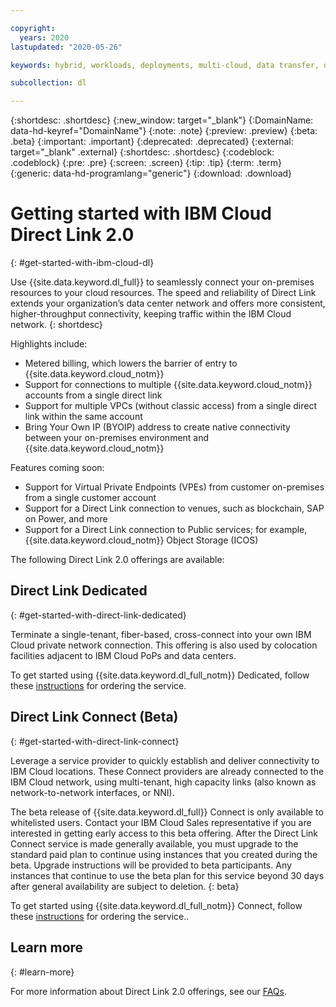 ```yaml
---

copyright:
  years: 2020
lastupdated: "2020-05-26"

keywords: hybrid, workloads, deployments, multi-cloud, data transfer, descriptions, diverse, redundant

subcollection: dl

---
```


{:shortdesc: .shortdesc}
{:new_window: target="_blank"}
{:DomainName: data-hd-keyref="DomainName"}
{:note: .note}
{:preview: .preview}
{:beta: .beta}
{:important: .important}
{:deprecated: .deprecated}
{:external: target="_blank" .external}
{:shortdesc: .shortdesc}
{:codeblock: .codeblock}
{:pre: .pre}
{:screen: .screen}
{:tip: .tip}
{:term: .term}  
{:generic: data-hd-programlang="generic"}
{:download: .download}  

# Getting started with IBM Cloud Direct Link 2.0
{: #get-started-with-ibm-cloud-dl}

Use {{site.data.keyword.dl_full}} to seamlessly connect your on-premises resources to your cloud resources. The speed and reliability of Direct Link extends your organization’s data center network and offers more consistent, higher-throughput connectivity, keeping traffic within the IBM Cloud network.
{: shortdesc}

Highlights include:

* Metered billing, which lowers the barrier of entry to {{site.data.keyword.cloud_notm}}
* Support for connections to multiple {{site.data.keyword.cloud_notm}} accounts from a single direct link
* Support for multiple VPCs (without classic access) from a single direct link within the same account
* Bring Your Own IP (BYOIP) address to create native connectivity between your on-premises environment and {{site.data.keyword.cloud_notm}}

Features coming soon:

* Support for Virtual Private Endpoints (VPEs) from customer on-premises from a single customer account
* Support for a Direct Link connection to venues, such as blockchain, SAP on Power, and more
* Support for a Direct Link connection to Public services; for example, {{site.data.keyword.cloud_notm}} Object Storage (ICOS)

The following Direct Link 2.0 offerings are available:

## Direct Link Dedicated
{: #get-started-with-direct-link-dedicated}

Terminate a single-tenant, fiber-based, cross-connect into your own IBM Cloud private network connection. This offering is also used by colocation facilities adjacent to IBM Cloud PoPs and data centers.

To get started using {{site.data.keyword.dl_full_notm}} Dedicated, follow these [instructions](/docs/dl?topic=dl-how-to-order-ibm-cloud-dl-dedicated) for ordering the service.

## Direct Link Connect (Beta)
{: #get-started-with-direct-link-connect}

Leverage a service provider to quickly establish and deliver connectivity to IBM Cloud locations. These Connect providers are already connected to the IBM Cloud network, using multi-tenant, high capacity links (also known as network-to-network interfaces, or NNI).  

The beta release of {{site.data.keyword.dl_full}} Connect is only available to whitelisted users. Contact your IBM Cloud Sales representative if you are interested in getting early access to this beta offering. After the Direct Link Connect service is made generally available, you must upgrade to the standard paid plan to continue using instances that you created during the beta. Upgrade instructions will be provided to beta participants. Any instances that continue to use the beta plan for this service beyond 30 days after general availability are subject to deletion.
{: beta}

To get started using {{site.data.keyword.dl_full_notm}} Connect, follow these [instructions](/docs/dl?topic=dl-how-to-order-ibm-cloud-dl-connect) for ordering the service..

## Learn more
{: #learn-more}

For more information about Direct Link 2.0 offerings, see our [FAQs](/docs/dl?topic=dl-faqs).
